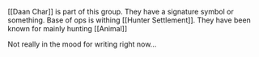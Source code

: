[[Daan Char]] is part of this group. They have a signature symbol or something. Base of ops is withing [[Hunter Settlement]].  They have been known for mainly hunting [[Animal]]

Not really in the mood for writing right now...
